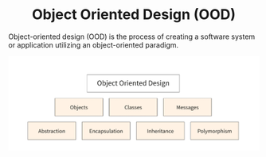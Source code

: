 <h1 align='center'> Object Oriented Design (OOD) </h1>

Object-oriented design (OOD) is the process of creating a software system or application utilizing an object-oriented paradigm. 

![alt text](./img/OOD_intro.png)